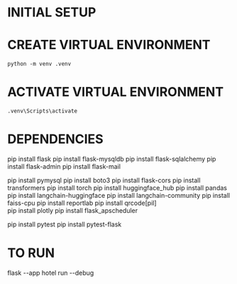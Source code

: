 # INITIAL SETUP

# CREATE VIRTUAL ENVIRONMENT
    python -m venv .venv   

# ACTIVATE VIRTUAL ENVIRONMENT
    .venv\Scripts\activate

# DEPENDENCIES
pip install flask
pip install flask-mysqldb
pip install flask-sqlalchemy
pip install flask-admin
pip install flask-mail     

pip install pymysql
pip install boto3
pip install flask-cors 
pip install transformers
pip install torch
pip install huggingface_hub
pip install pandas
pip install langchain-huggingface
pip install langchain-community
pip install faiss-cpu
pip install reportlab 
pip install qrcode[pil]    
pip install plotly
pip install flask_apscheduler


pip install pytest
pip install pytest-flask

# TO RUN
flask --app hotel run --debug


